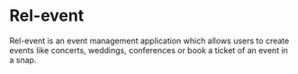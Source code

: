 # Rel-event

Rel-event is an event management application which allows users to create events like concerts, weddings, conferences 
or book a ticket of an event in a snap.
